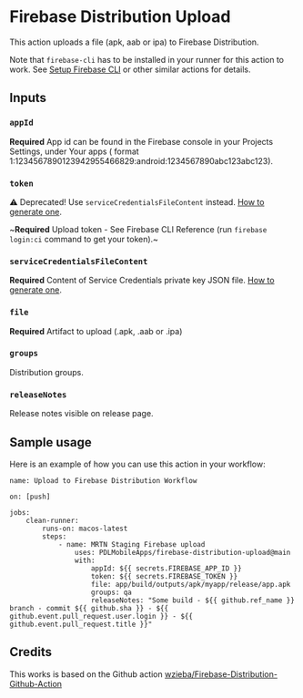 # Firebase Distribution Upload
This action uploads a file (apk, aab or ipa) to Firebase Distribution.

Note that `firebase-cli` has to be installed in your runner for this action to work. See [Setup Firebase CLI](https://github.com/marketplace/actions/setup-firebase-cli) or other similar actions for details.

## Inputs

### `appId`

**Required** App id can be found in the Firebase console in your Projects Settings, under Your apps ( format 1:1234567890123942955466829:android:1234567890abc123abc123).

### `token`

⚠️ Deprecated! Use `serviceCredentialsFileContent` instead. [How to generate one](https://github.com/wzieba/Firebase-Distribution-Github-Action/wiki/FIREBASE_TOKEN-migration).

~**Required** Upload token - See Firebase CLI Reference (run `firebase login:ci` command to get your token).~

### `serviceCredentialsFileContent`
**Required** Content of Service Credentials private key JSON file. [How to generate one](https://github.com/wzieba/Firebase-Distribution-Github-Action/wiki/FIREBASE_TOKEN-migration).

### `file`

**Required** Artifact to upload (.apk, .aab or .ipa)

### `groups`

Distribution groups.

### `releaseNotes`

Release notes visible on release page.

## Sample usage

Here is an example of how you can use this action in your workflow:

```
name: Upload to Firebase Distribution Workflow

on: [push]

jobs:
    clean-runner:
        runs-on: macos-latest
        steps:
            - name: MRTN Staging Firebase upload
                uses: PDLMobileApps/firebase-distribution-upload@main
                with:
                    appId: ${{ secrets.FIREBASE_APP_ID }}
                    token: ${{ secrets.FIREBASE_TOKEN }}
                    file: app/build/outputs/apk/myapp/release/app.apk
                    groups: qa
                    releaseNotes: "Some build - ${{ github.ref_name }} branch - commit ${{ github.sha }} - ${{ github.event.pull_request.user.login }} - ${{ github.event.pull_request.title }}" 
```

## Credits

This works is based on the Github action [wzieba/Firebase-Distribution-Github-Action](https://github.com/wzieba/Firebase-Distribution-Github-Action/)